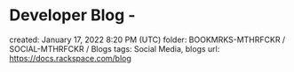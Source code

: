 # Developer Blog -

created: January 17, 2022 8:20 PM (UTC)
folder: BOOKMRKS-MTHRFCKR / SOCIAL-MTHRFCKR / Blogs
tags: Social Media, blogs
url: https://docs.rackspace.com/blog